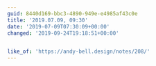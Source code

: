 ```yaml
---
guid: 8440d169-bbc3-4890-949e-e4985af43c0e
title: '2019.07.09, 09:30'
date: '2019-07-09T07:30:09+00:00'
changed: '2019-09-24T19:18:51+00:00'


like_of: 'https://andy-bell.design/notes/208/'
---
```


